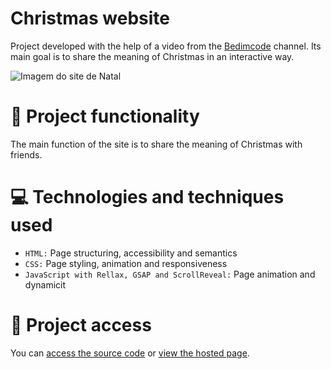 # Christmas website

Project developed with the help of a video from the [Bedimcode](https://www.youtube.com/@Bedimcode) channel. Its main goal is to share the meaning of Christmas in an interactive way.

![Imagem do site de Natal](https://user-images.githubusercontent.com/96635074/209454790-2a5ffb1c-d8cd-4c59-8d80-1ef847e91517.png)

# 🔨 Project functionality
The main function of the site is to share the meaning of Christmas with friends.

# 💻 Technologies and techniques used 
* `HTML:` Page structuring, accessibility and semantics
* `CSS:` Page styling, animation and responsiveness
* `JavaScript with Rellax, GSAP and ScrollReveal:` Page animation and dynamicit

# 📁 Project access
You can [access the source code](https://github.com/ArturColen/ChristmasWebsite) or [view the hosted page](https://arturcolen.github.io/ChristmasWebsite/).

